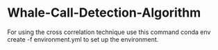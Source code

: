 # Whale-Call-Detection-Algorithm


For using the cross correlation technique 
use this command conda env create -f environment.yml to set up the environment.
